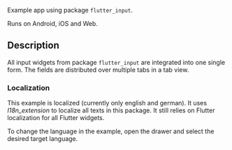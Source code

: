 Example app using package `flutter_input`.

Runs on Android, iOS and Web.

## Description
All input widgets from package `flutter_input` are
integrated into one single form. The fields are distributed
over multiple tabs in a tab view.

### Localization
This example is localized (currently only english and german).
It uses _I18n_extension_ to localize all texts in this package.
It still relies on Flutter localization for all Flutter widgets.

To change the language in the example, open the drawer
and select the desired target language.